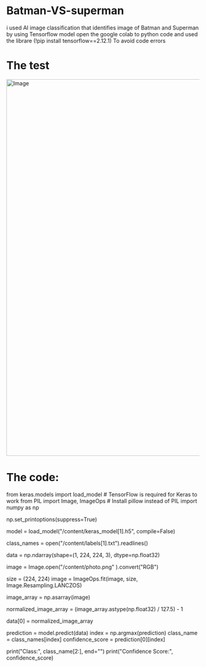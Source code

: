 # Batman-VS-superman 


i used AI image classification that identifies image of Batman and Superman by using Tensorflow model 
open the google colab to python code and used the librare (!pip install tensorflow==2.12.1) To avoid code errors 


# The test 
<img width="2109" height="982" alt="Image" src="https://github.com/user-attachments/assets/51c6cc70-1174-44ae-b340-56f770212e16" /> 


# The code:
from keras.models import load_model  # TensorFlow is required for Keras to work
from PIL import Image, ImageOps  # Install pillow instead of PIL
import numpy as np

np.set_printoptions(suppress=True)


model = load_model("/content/keras_model[1].h5", compile=False)


class_names = open("/content/labels[1].txt").readlines()

data = np.ndarray(shape=(1, 224, 224, 3), dtype=np.float32)

image = Image.open("/content/photo.png"
).convert("RGB")

size = (224, 224)
image = ImageOps.fit(image, size, Image.Resampling.LANCZOS)

image_array = np.asarray(image)

normalized_image_array = (image_array.astype(np.float32) / 127.5) - 1

data[0] = normalized_image_array

prediction = model.predict(data)
index = np.argmax(prediction)
class_name = class_names[index]
confidence_score = prediction[0][index]

print("Class:", class_name[2:], end="")
print("Confidence Score:", confidence_score)



